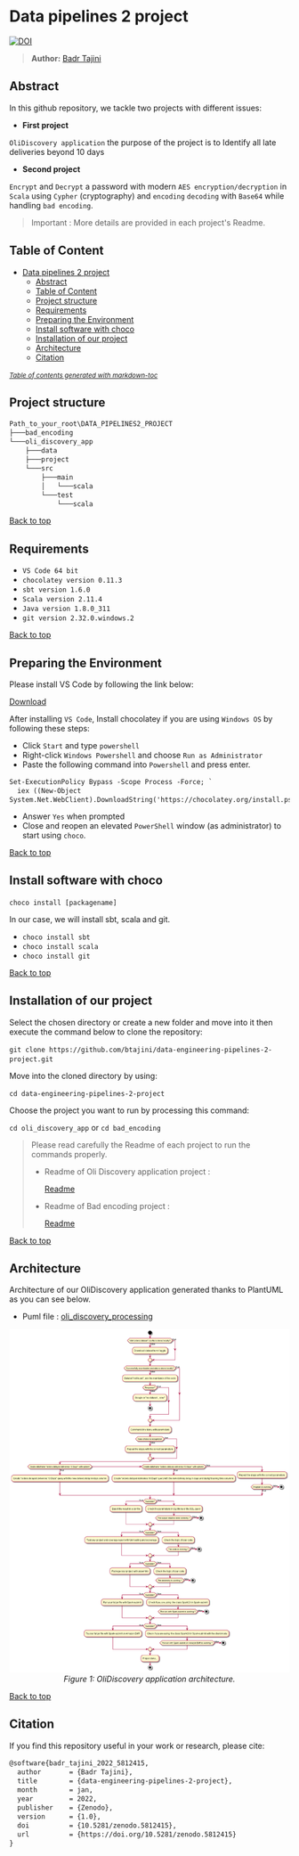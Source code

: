# Data pipelines 2 project

[![DOI](https://zenodo.org/badge/DOI/10.5281/zenodo.5812415.svg)](https://doi.org/10.5281/zenodo.5812415)

> **Author:**
> [Badr Tajini](https://scholar.google.fr/citations?user=YuxT3tYAAAAJ&hl=en) <br>

## Abstract 
In this github repository, we tackle two projects with different issues:

- **First project**

`OliDiscovery application`
the purpose of the project is to 
Identify all late deliveries beyond 10 days

- **Second project**

`Encrypt` and `Decrypt` a password with modern `AES encryption/decryption` in `Scala` using `Cypher` (cryptography) and `encoding` `decoding` with `Base64` while handling `bad encoding`.

> Important : More details are provided in each project's Readme.


## Table of Content

- [Data pipelines 2 project](#data-pipelines-2-project)
  * [Abstract](#abstract)
  * [Table of Content](#table-of-content)
  * [Project structure](#project-structure)
  * [Requirements](#requirements)
  * [Preparing the Environment](#preparing-the-environment)
  * [Install software with choco](#install-software-with-choco)
  * [Installation of our project](#installation-of-our-project)
  * [Architecture](#architecture)
  * [Citation](#citation)

<small><i><a href='http://ecotrust-canada.github.io/markdown-toc/'>Table of contents generated with markdown-toc</a></i></small>


## Project structure
```
Path_to_your_root\DATA_PIPELINES2_PROJECT
├───bad_encoding
└───oli_discovery_app
    ├───data
    ├───project
    └───src
        ├───main
        │   └───scala
        └───test
            └───scala
```
[Back to top](#)
## Requirements

- `VS Code 64 bit`
- `chocolatey version 0.11.3`
- `sbt version 1.6.0`
- `Scala version 2.11.4`
- `Java version 1.8.0_311`
- `git version 2.32.0.windows.2`

[Back to top](#)

## Preparing the Environment
Please install VS Code by following the link below:

[Download](https://code.visualstudio.com/download)

After installing `VS Code`, Install chocolatey if you are using `Windows OS` by following these steps:

- Click `Start` and type `powershell`
- Right-click `Windows Powershell` and choose `Run as Administrator`
- Paste the following command into `Powershell` and press enter.
```
Set-ExecutionPolicy Bypass -Scope Process -Force; `
  iex ((New-Object System.Net.WebClient).DownloadString('https://chocolatey.org/install.ps1'))
```
- Answer `Yes` when prompted
- Close and reopen an elevated `PowerShell` window (as administrator) to start using `choco`.

[Back to top](#)

## Install software with choco

`choco install [packagename]`

In our case, we will install sbt, scala and git.
- `choco install sbt`
- `choco install scala`
- `choco install git`

[Back to top](#)

## Installation of our project
Select the chosen directory or create a new folder and move into it then execute the command below to clone the repository:

`git clone https://github.com/btajini/data-engineering-pipelines-2-project.git`

Move into the cloned directory by using:

`cd data-engineering-pipelines-2-project`

Choose the project you want to run by processing this command:

`cd oli_discovery_app` or `cd bad_encoding`

>Please read carefully the Readme of each project to run the commands properly.
>- Readme of Oli Discovery application project :
>
>   [Readme](oli_discovery_app/Readme.md)
>
>- Readme of Bad encoding project : 
>
>   [Readme](bad_encoding/Readme.md)

[Back to top](#)

## Architecture

Architecture of our OliDiscovery application generated thanks to PlantUML as you can see below.
- Puml file : [oli_discovery_processing](assets/oli_discovery_processing.puml)

<p align="center">
    <img src="assets/Olist_Discovery.png"/> <br />
    <em>
    Figure 1: OliDiscovery application architecture.
    </em>
</p>

[Back to top](#)

## Citation
If you find this repository useful in your work or research, please cite:
```
@software{badr_tajini_2022_5812415,
  author       = {Badr Tajini},
  title        = {data-engineering-pipelines-2-project},
  month        = jan,
  year         = 2022,
  publisher    = {Zenodo},
  version      = {1.0},
  doi          = {10.5281/zenodo.5812415},
  url          = {https://doi.org/10.5281/zenodo.5812415}
}
```
